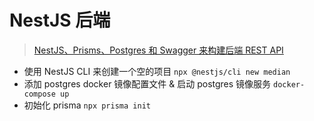 # NestJS 后端

> [NestJS、Prisms、Postgres 和 Swagger 来构建后端 REST API](https://juejin.cn/post/7112694027212259364)

- 使用 NestJS CLI 来创建一个空的项目 `npx @nestjs/cli new median`
- 添加 postgres docker 镜像配置文件 & 启动 postgres 镜像服务 `docker-compose up`
- 初始化 prisma `npx prisma init`
